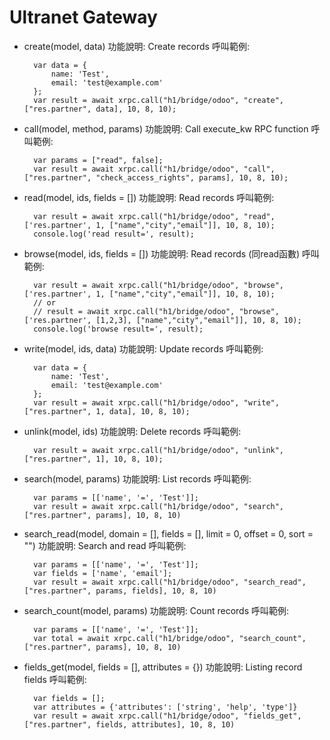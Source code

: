 # Ultranet Gateway

* create(model, data)
    功能說明: Create records
    呼叫範例:

        var data = {
            name: 'Test',
            email: 'test@example.com'
        };
        var result = await xrpc.call("h1/bridge/odoo", "create", ["res.partner", data], 10, 8, 10);


* call(model, method, params)
    功能說明: Call execute_kw RPC function
    呼叫範例:

        var params = ["read", false];
        var result = await xrpc.call("h1/bridge/odoo", "call", ["res.partner", "check_access_rights", params], 10, 8, 10);


* read(model, ids, fields = [])
    功能說明: Read records
    呼叫範例: 

        var result = await xrpc.call("h1/bridge/odoo", "read", ['res.partner', 1, ["name","city","email"]], 10, 8, 10);
        console.log('read result=', result);    


* browse(model, ids, fields = [])
    功能說明: Read records (同read函數)
    呼叫範例: 

        var result = await xrpc.call("h1/bridge/odoo", "browse", ['res.partner', 1, ["name","city","email"]], 10, 8, 10);
        // or
        // result = await xrpc.call("h1/bridge/odoo", "browse", ['res.partner', [1,2,3], ["name","city","email"]], 10, 8, 10);
        console.log('browse result=', result);    


* write(model, ids, data)
    功能說明: Update records
    呼叫範例: 

        var data = {
            name: 'Test',
            email: 'test@example.com'
        };
        var result = await xrpc.call("h1/bridge/odoo", "write", ["res.partner", 1, data], 10, 8, 10);


* unlink(model, ids)
    功能說明: Delete records
    呼叫範例: 

        var result = await xrpc.call("h1/bridge/odoo", "unlink", ["res.partner", 1], 10, 8, 10);


* search(model, params)
    功能說明: List records
    呼叫範例:

        var params = [['name', '=', 'Test']];
        var result = await xrpc.call("h1/bridge/odoo", "search", ["res.partner", params], 10, 8, 10)


* search_read(model, domain = [], fields = [], limit = 0, offset = 0, sort = "")
    功能說明: Search and read
    呼叫範例: 

        var params = [['name', '=', 'Test']];
        var fields = ['name', 'email'];
        var result = await xrpc.call("h1/bridge/odoo", "search_read", ["res.partner", params, fields], 10, 8, 10)


* search_count(model, params)
    功能說明: Count records
    呼叫範例:

        var params = [['name', '=', 'Test']];
        var total = await xrpc.call("h1/bridge/odoo", "search_count", ["res.partner", params], 10, 8, 10)


* fields_get(model, fields = [], attributes = {})
    功能說明: Listing record fields
    呼叫範例:

        var fields = [];
        var attributes = {'attributes': ['string', 'help', 'type']}
        var result = await xrpc.call("h1/bridge/odoo", "fields_get", ["res.partner", fields, attributes], 10, 8, 10)